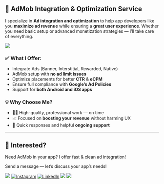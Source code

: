 ## 🚀 AdMob Integration & Optimization Service

I specialize in **Ad integration and optimization** to help app developers like you **maximize ad revenue** while ensuring a **great user experience**. Whether you need basic setup or advanced monetization strategies — I’ll take care of everything.

<img src="../assets/helper-images/graphic-hire-me.png" />

### ✅ What I Offer:

* Integrate Ads (Banner, Interstitial, Rewarded, Native)
* AdMob setup with **no ad limit issues**
* Optimize placements for better **CTR** & **eCPM**
* Ensure full compliance with **Google’s Ad Policies**
* Support for **both Android and iOS apps**

### 💡 Why Choose Me?

* 🧑‍💻 High-quality, professional work — on time
* 📈 Focused on **boosting your revenue** without harming UX
* 💬 Quick responses and helpful **ongoing support**

---

## 💬 **Interested?**
Need AdMob in your app? I offer fast & clean ad integration!

Send a message — let’s discuss your app’s needs!

<div align="start">
  
<a href="mailto:banrossyn@gmail.com"><img src="https://img.shields.io/badge/Gmail-EA4335.svg?logo=Gmail&logoColor=white"></a>
[![Instagram](https://img.shields.io/badge/Instagram-%23E4405F.svg?logo=Instagram&logoColor=white)](https://instagram.com/rohitraj.khorwal)
 [![LinkedIn](https://img.shields.io/badge/LinkedIn-%230077B5.svg?logo=linkedin&logoColor=white)](https://www.linkedin.com/in/rohitrajkhorwal/)
<a href="https://t.me/banrossyn" target="_blank"><img src="https://img.shields.io/badge/Telegram-26A5E4.svg?logo=Telegram&logoColor=white"></a>
<a href="https://wa.me/+919694260426/" target="_blank"><img src="https://img.shields.io/badge/WhatsApp-25D366.svg?logo=WhatsApp&logoColor=white">
</div>